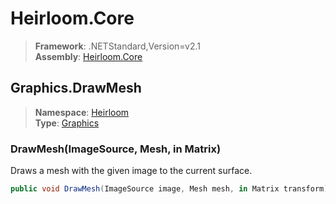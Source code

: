 # Heirloom.Core

> **Framework**: .NETStandard,Version=v2.1  
> **Assembly**: [Heirloom.Core][0]  

## Graphics.DrawMesh

> **Namespace**: [Heirloom][0]  
> **Type**: [Graphics][1]  

### DrawMesh(ImageSource, Mesh, in Matrix)

Draws a mesh with the given image to the current surface.

```cs
public void DrawMesh(ImageSource image, Mesh mesh, in Matrix transform)
```

[0]: ../../../Heirloom.Core.md
[1]: ../Graphics.md
